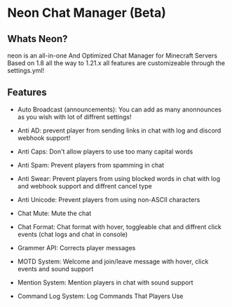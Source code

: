 # Neon Chat Manager (Beta)

## Whats Neon?
neon is an all-in-one And Optimized Chat Manager for Minecraft Servers Based on 1.8 all the way to 1.21.x
all features are customizeable through the settings.yml!

## Features
- Auto Broadcast (announcements): You can add as many anonnounces as you wish with lot of diffrent settings!

- Anti AD: prevent player from sending links in chat with log and discord webhook support!

- Anti Caps: Don't allow players to use too many capital words

- Anti Spam: Prevent players from spamming in chat

- Anti Swear: Prevent players from using blocked words in chat with log and webhook support and diffrent cancel type

- Anti Unicode: Prevent players from using non-ASCII characters

- Chat Mute: Mute the chat

- Chat Format: Chat format with hover, toggleable chat and diffrent click events (chat logs and chat in console)

- Grammer API: Corrects player messages

- MOTD System: Welcome and join/leave message with hover, click events and sound support

- Mention System: Mention players in chat with sound support

- Command Log System: Log Commands That Players Use
